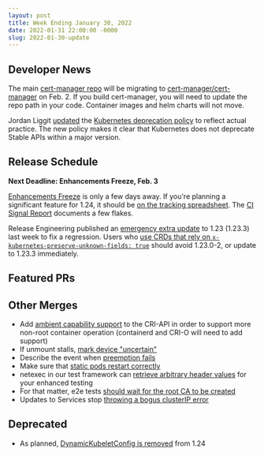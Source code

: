 ```yaml
---
layout: post
title: Week Ending January 30, 2022
date: 2022-01-31 22:00:00 -0000
slug: 2022-01-30-update
---
```


## Developer News

The main [cert-manager repo](https://github.com/jetstack/cert-manager) will be migrating to [cert-manager/cert-manager](https://github.com/cert-manager/cert-manager) on Feb. 2.  If you build cert-manager, you will need to update the repo path in your code. Container images and helm charts will not move.

Jordan Liggit [updated](https://github.com/kubernetes/website/pull/31389) the [Kubernetes deprecation policy](https://kubernetes.io/docs/reference/using-api/deprecation-policy/) to reflect actual practice.  The new policy makes it clear that Kubernetes does not deprecate Stable APIs within a major version.

## Release Schedule

**Next Deadline: Enhancements Freeze, Feb. 3**

[Enhancements Freeze](https://groups.google.com/a/kubernetes.io/g/dev/c/usQ00XR6eYs) is only a few days away.  If you're planning a significant feature for 1.24, it should be [on the tracking spreadsheet](https://bit.ly/k8s124-enhancements).  The [CI Signal Report](https://groups.google.com/a/kubernetes.io/g/dev/c/G5WkPuOPy14) documents a few flakes.

Release Engineering published an [emergency extra update](https://github.com/kubernetes/kubernetes/blob/master/CHANGELOG/CHANGELOG-1.23.md) to 1.23 (1.23.3) last week to fix a regression. Users who [use CRDs that rely on `x-kubernetes-preserve-unknown-fields: true`](https://github.com/kubernetes/kubernetes/pull/107688) should avoid 1.23.0-2, or update to 1.23.3 immediately.

## Featured PRs


## Other Merges

* Add [ambient capability support](https://github.com/kubernetes/kubernetes/pull/104620) to the CRI-API in order to support more non-root container operation (containerd and CRI-O will need to add support)
* If unmount stalls, [mark device "uncertain"](https://github.com/kubernetes/kubernetes/pull/107789)
* Describe the event when [preemption fails](https://github.com/kubernetes/kubernetes/pull/107775)
* Make sure that [static pods restart correctly](https://github.com/kubernetes/kubernetes/pull/107695)
* netexec in our test framework can [retrieve arbitrary header values](https://github.com/kubernetes/kubernetes/pull/107796) for your enhanced testing 
* For that matter, e2e tests [should wait for the root CA to be created](https://github.com/kubernetes/kubernetes/pull/107763)
* Updates to Services stop [throwing a bogus clusterIP error](https://github.com/kubernetes/kubernetes/pull/107847)

## Deprecated

* As planned, [DynamicKubeletConfig is removed](https://github.com/kubernetes/kubernetes/pull/106932) from 1.24
